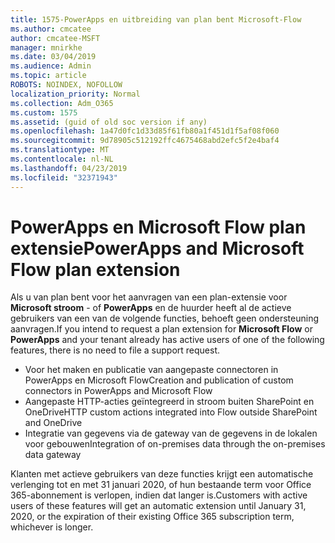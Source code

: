```yaml
---
title: 1575-PowerApps en uitbreiding van plan bent Microsoft-Flow
ms.author: cmcatee
author: cmcatee-MSFT
manager: mnirkhe
ms.date: 03/04/2019
ms.audience: Admin
ms.topic: article
ROBOTS: NOINDEX, NOFOLLOW
localization_priority: Normal
ms.collection: Adm_O365
ms.custom: 1575
ms.assetid: (guid of old soc version if any)
ms.openlocfilehash: 1a47d0fc1d33d85f61fb80a1f451d1f5af08f060
ms.sourcegitcommit: 9d78905c512192ffc4675468abd2efc5f2e4baf4
ms.translationtype: MT
ms.contentlocale: nl-NL
ms.lasthandoff: 04/23/2019
ms.locfileid: "32371943"
---
```

# <a name="powerapps-and-microsoft-flow-plan-extension"></a><span data-ttu-id="95982-102">PowerApps en Microsoft Flow plan extensie</span><span class="sxs-lookup"><span data-stu-id="95982-102">PowerApps and Microsoft Flow plan extension</span></span>

<span data-ttu-id="95982-103">Als u van plan bent voor het aanvragen van een plan-extensie voor **Microsoft stroom** - of **PowerApps** en de huurder heeft al de actieve gebruikers van een van de volgende functies, behoeft geen ondersteuning aanvragen.</span><span class="sxs-lookup"><span data-stu-id="95982-103">If you intend to request a plan extension for **Microsoft Flow** or **PowerApps** and your tenant already has active users of one of the following features, there is no need to file a support request.</span></span>

- <span data-ttu-id="95982-104">Voor het maken en publicatie van aangepaste connectoren in PowerApps en Microsoft Flow</span><span class="sxs-lookup"><span data-stu-id="95982-104">Creation and publication of custom connectors in PowerApps and Microsoft Flow</span></span>
- <span data-ttu-id="95982-105">Aangepaste HTTP-acties geïntegreerd in stroom buiten SharePoint en OneDrive</span><span class="sxs-lookup"><span data-stu-id="95982-105">HTTP custom actions integrated into Flow outside SharePoint and OneDrive</span></span>
- <span data-ttu-id="95982-106">Integratie van gegevens via de gateway van de gegevens in de lokalen voor gebouwen</span><span class="sxs-lookup"><span data-stu-id="95982-106">Integration of on-premises data through the on-premises  data gateway</span></span>

<span data-ttu-id="95982-107">Klanten met actieve gebruikers van deze functies krijgt een automatische verlenging tot en met 31 januari 2020, of hun bestaande term voor Office 365-abonnement is verlopen, indien dat langer is.</span><span class="sxs-lookup"><span data-stu-id="95982-107">Customers with active users of these features will get an automatic extension until January 31, 2020, or the expiration of their existing Office 365 subscription term, whichever is longer.</span></span>